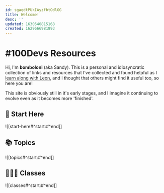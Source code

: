 ```yaml
---
id: sgaqdtPUkIAyzfbtOdlGG
title: Welcome!
desc: ''
updated: 1630540815168
created: 1629666981893
---
```


# #100Devs Resources

Hi, I'm **bomboloni** (aka Sandy). This is a personal and idiosyncratic collection of links and resources that I've collected and found helpful as I [learn along with Leon](https://leonnoel.com/100devs/), and I thought that others might find it useful too, so here you are!

This site is obviously still in it's early stages, and I imagine it continuing to evolve even as it becomes more 'finished'.

## 🚀 Start Here

![[start-here#^start:#^end]]

## 📚 Topics

![[topics#^start:#^end]]

## 🧑🏽‍💻 Classes

![[classes#^start:#^end]]
